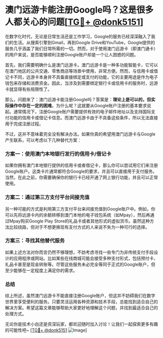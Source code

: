 # 澳门远游卡能注册Google吗？这是很多人都关心的问题[[TG💪+ @donk5151](https://t.me/s/donk5151)]

在数字化时代，无论是日常生活还是工作学习，Google的服务已经深深融入了我们的生活。从搜索引擎到Gmail，再到Google Drive和YouTube，Google提供的服务几乎涵盖了我们日常所需的一切。然而，对于使用澳门远游卡（即澳门通卡）的用户来说，是否能够顺利注册Google账户却是一个让人困惑的问题。

首先，我们需要明确什么是澳门远游卡。澳门远游卡是一种多功能智能卡，它可以在澳门地区的公共交通、零售商店等场景中使用，非常方便。然而，与信用卡或借记卡不同，远游卡本身并不具备直接绑定或支付的功能，它的主要用途是作为电子钱包来存储和消费资金。因此，当涉及到需要绑定银行卡或信用卡的服务时，远游卡就显得有些局限性了。

那么，问题来了：澳门远游卡能注册Google吗？答案是：**理论上是可以的，但实际操作中存在一定的困难**。为什么呢？这就要从Google账户注册的基本要求说起。通常情况下，注册Google账户需要提供有效的电子邮件地址以及支持国际支付功能的信用卡或借记卡信息。而澳门远游卡由于不具备这些条件，所以无法直接用于完成注册过程。

不过，这并不意味着完全没有解决办法。如果你真的希望用澳门远游卡与Google产生联系，可以考虑以下几种替代方案：

### 方案一：使用澳门本地银行发行的信用卡/借记卡

如果你拥有澳门本地银行提供的信用卡或者借记卡，那么你可以尝试用它们来注册Google账户。这类卡片通常都符合Google的要求，并且可以直接用于支付服务。当然，在此之前，你需要确保你的银行卡已经开通了网上银行功能，并且可以正常使用。

### 方案二：通过第三方支付平台间接充值

另一种可能的方式是利用第三方支付平台来间接充值到Google账户中。例如，你可以先将远游卡内的余额转移到澳门本地的电子钱包系统（如Mpay），然后再通过Mpay购买Google Play Store的礼品卡或者其他形式的虚拟货币。虽然这种方法比较绕路，但对于不想更换现有支付方式的人来说不失为一种可行的选择。

### 方案三：寻找其他替代服务

如果上述方法对你而言仍然不够理想，不妨考虑寻找一些专门为非传统支付手段设计的应用程序或网站。比如某些在线商城可能会接受多种支付形式，包括预付卡、礼品卡甚至是现金转账等。尽管这些服务未必完全等同于正式的Google账户，但至少能够在一定程度上满足你的需求。

### 总结

综上所述，虽然澳门远游卡不能直接注册Google账户，但这并不妨碍我们在数字世界里享受便利的服务。只要灵活运用各种资源和技术手段，总能找到适合自己的解决方案。希望这篇文章能够帮助大家更好地理解这个问题，并找到最适合自己的处理方式。

无论你是技术小白还是资深玩家，都欢迎随时加入讨论！让我们一起探索更多有趣的可能性吧~ [[TG💪+ @donk5151](https://t.me/s/donk5151) ![Image](https://i.postimg.cc/rwNCRYN7/Snipaste-2025-04-30-17-27-05.png)]